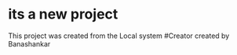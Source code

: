 # its a new project 

This project was created from the Local system 
#Creator
created by Banashankar
